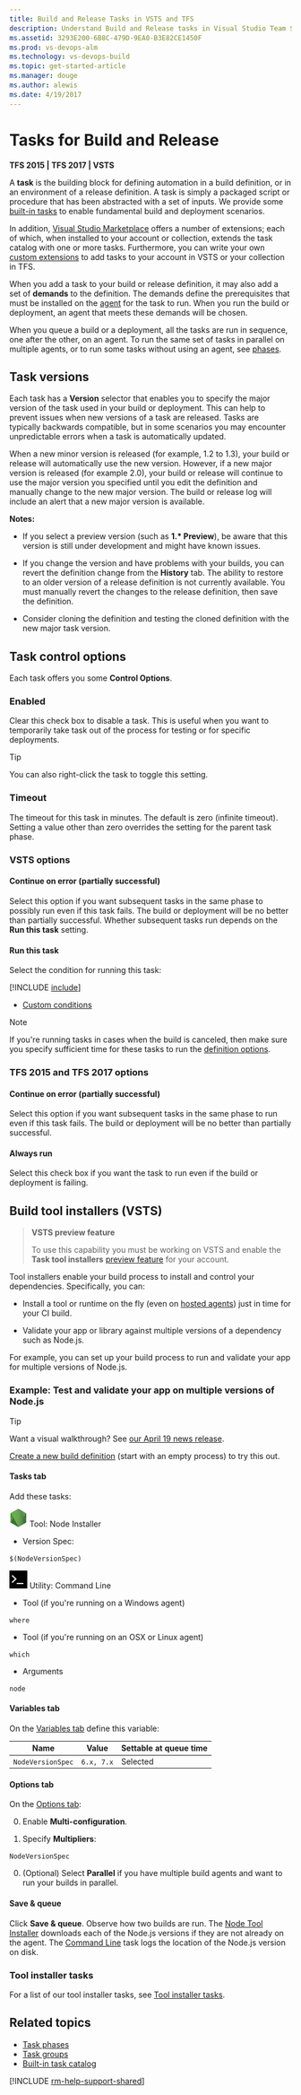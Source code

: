 ```yaml
---
title: Build and Release Tasks in VSTS and TFS
description: Understand Build and Release tasks in Visual Studio Team Services (VSTS) and Team Foundation Server (TFS)
ms.assetid: 3293E200-6B8C-479D-9EA0-B3E82CE1450F
ms.prod: vs-devops-alm
ms.technology: vs-devops-build
ms.topic: get-started-article
ms.manager: douge
ms.author: alewis
ms.date: 4/19/2017
---
```


# Tasks for Build and Release

**TFS 2015 | TFS 2017 | VSTS**

A **task** is the building block for defining automation in a
build definition, or in an environment of a release definition.
A task is simply a packaged script or procedure that has been
abstracted with a set of inputs. We provide some [built-in tasks](../../steps/index.md) 
to enable fundamental build and deployment scenarios.

In addition, [Visual Studio Marketplace](https://marketplace.visualstudio.com/VSTS)
offers a number of extensions; each of which, when installed to your
account or collection, extends the task catalog with one or more tasks.
Furthermore, you can write your own [custom extensions](../../../integrate/index.md)
to add tasks to your account in VSTS or your collection in TFS.

When you add a task to your build or release definition, it may also add a set of **demands** to the definition. The demands define the prerequisites that must be installed on the [agent](../agents/agents.md) for the task to run. When you run the build or deployment, an agent that meets these demands will be chosen.

When you queue a build or a deployment, all the tasks are run in sequence, one after the other, on an agent. To run the same set of tasks in parallel on multiple agents, or to run some tasks without using an agent, see [phases](phases.md).

<a name="taskversions"></a>
## Task versions

Each task has a **Version** selector that enables you to specify the major version of the task used in your
build or deployment. This can help to prevent issues when new versions of a task are released.
Tasks are typically backwards compatible, but in some scenarios you may
encounter unpredictable errors when a task is automatically updated.

When a new minor version is released (for example, 1.2 to 1.3), your build or release
will automatically use the new version. However, if a new major version is released
(for example 2.0), your build or release will continue to use the major version you specified
until you edit the definition and manually change to the new major version.
The build or release log will include an alert that a new major version is available.

**Notes:**

* If you select a preview version (such as **1.\* Preview**), be aware that this
  version is still under development and might have known issues.

* If you change the version and have problems with your builds, you can revert the definition change from the **History** tab. 
  The ability to restore to an older version of a release definition is not currently available. You must manually revert the changes to the release definition, then save the definition.

* Consider cloning the definition and testing the cloned definition with the new major task version.

<a name="controloptions"></a>
## Task control options

Each task offers you some **Control Options**.

### Enabled

Clear this check box to disable a task. This is useful
when you want to temporarily take task out of the process for testing or for specific deployments.

> [!TIP]
> You can also right-click the task to toggle this setting.

### Timeout

The timeout for this task in minutes. The default is zero (infinite timeout).
Setting a value other than zero overrides the setting for the parent task phase.

### VSTS options

#### Continue on error (partially successful)

Select this option if you want subsequent tasks in the same phase to possibly run even if this task fails. The build or deployment will be no better than partially successful. Whether subsequent tasks run depends on the **Run this task** setting.

#### Run this task

Select the condition for running this task:

[!INCLUDE [include](_shared/task-run-built-in-conditions.md)]
* [Custom conditions](conditions.md)

> [!NOTE]
> If you're running tasks in cases when the build is canceled, then make sure you specify sufficient time for these tasks to run the [definition options](../../concepts/definitions/build/options.md#job-cancel-timeout).

### TFS 2015 and TFS 2017 options

#### Continue on error (partially successful)

Select this option if you want subsequent tasks in the same phase to run even if this task fails. The build or deployment will be no better than partially successful.

#### Always run

Select this check box if you want the task to run even if the build or deployment is failing.

<h2 id="tool-installers">Build tool installers (VSTS)</h2>

> **VSTS preview feature**
>
> To use this capability you must be working on VSTS and enable the **Task tool installers** [preview feature](../../../collaborate/preview-features.md) for your account.

Tool installers enable your build process to install and control your dependencies. Specifically, you can:

* Install a tool or runtime on the fly (even on [hosted agents](../agents/hosted.md)) just in time for your CI build.

* Validate your app or library against multiple versions of a dependency such as Node.js.

For example, you can set up your build process to run and validate your app for multiple versions of Node.js. 

### Example: Test and validate your app on multiple versions of Node.js

> [!TIP]
> Want a visual walkthrough? See [our April 19 news release](../../news/2017.md#april-19).

[Create a new build definition](../../actions/ci-cd-part-1.md) (start with an empty process) to try this out.

#### Tasks tab

Add these tasks:

![icon](../../steps/tool/_img/node.png) Tool: Node Installer

* Version Spec: 

 ```
$(NodeVersionSpec)
```

![icon](../../steps/utility/_img/command-line.png) Utility: Command Line

* Tool (if you're running on a Windows agent)
 ```
where
```

* Tool (if you're running on an OSX or Linux agent)
 ```
which
```

* Arguments
 ```
node
```

#### Variables tab

On the [Variables tab](../../concepts/definitions/build/variables.md) define this variable:

|Name|Value|Settable at queue time|
|-|-|-|
|```NodeVersionSpec```|```6.x, 7.x```|Selected|

#### Options tab

On the [Options tab](../../concepts/definitions/build/options.md):

0. Enable **Multi-configuration**.

0. Specify **Multipliers**:

 ```
NodeVersionSpec
```

0. (Optional) Select **Parallel** if you have multiple build agents and want to run your builds in parallel.

#### Save & queue

Click **Save & queue**. Observe how two builds are run. The [Node Tool Installer](../../steps/tool/node-js.md) downloads each of the Node.js versions if they are not already on the agent. The [Command Line](../../steps/utility/command-line.md) task logs the location of the Node.js version on disk.

### Tool installer tasks

For a list of our tool installer tasks, see [Tool installer tasks](../../steps/index.md#tool).

## Related topics

* [Task phases](phases.md)
* [Task groups](../library/task-groups.md)
* [Built-in task catalog](../../steps/index.md)
 
[!INCLUDE [rm-help-support-shared](../../_shared/rm-help-support-shared.md)]
